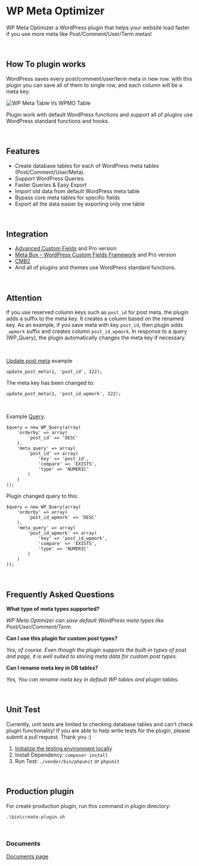 # WP Meta Optimizer

WP Meta Optimizer a WordPress plugin that helps your website load faster if you use more meta like Post/Comment/User/Term metas!

&nbsp;
## How To plugin works
WordPress saves every post/comment/user/term meta in new row. with this plugin you can save all of them to single row, and each column will be a meta key.

![WP Meta Table Vs WPMO Table](https://user-images.githubusercontent.com/7957513/188633375-1fe658fd-ab34-4052-a672-6b3e05980085.png "WP Meta Table Vs WPMO Table")

Plugin work with default WordPress functions and support all of plugins use WordPress standard functions and hooks.

&nbsp;
## Features
- Create database tables for each of WordPress meta tables (Post/Comment/User/Meta).
- Support WordPress Queries
- Faster Queries & Easy Export
- Import old data from default WordPress meta table
- Bypass core meta tables for specific fields
- Export all the data easier by exporting only one table

&nbsp;
## Integration
- [Advanced Custom Fields](https://wordpress.org/plugins/advanced-custom-fields/) and Pro version
- [Meta Box – WordPress Custom Fields Framework](https://wordpress.org/plugins/meta-box/) and Pro version
- [CMB2](https://wordpress.org/plugins/cmb2/)
- And all of plugins and themes use WordPress standard functions.

&nbsp;
## Attention
If you use reserved column keys such as `post_id` for post meta, the plugin adds a suffix to the meta key. It creates a column based on the renamed key. As an example, if you save meta with key `post_id`, then plugin adds `_wpmork` suffix and creates column `post_id_wpmork`. In response to a query (WP_Query), the plugin automatically changes the meta key if necessary.

&nbsp;

[Update post meta](https://developer.wordpress.org/reference/functions/update_post_meta/) example 
```
update_post_meta(1, 'post_id', 222);
```
The meta key has been changed to:
```
update_post_meta(1, 'post_id_wpmork', 222);
```

&nbsp;

Example [Query](https://developer.wordpress.org/reference/classes/wp_query/#custom-field-post-meta-parameters):
```
$query = new WP_Query(array(
    'orderby' => array(
        'post_id' => 'DESC'
    ),
    'meta_query' => array(
        'post_id' => array(
            'key' => 'post_id',
            'compare' => 'EXISTS',
            'type' => 'NUMERIC'
        )
    )
));
```
Plugin changed query to this:
```
$query = new WP_Query(array(
    'orderby' => array(
        'post_id_wpmork' => 'DESC'
    ),
    'meta_query' => array(
        'post_id_wpmork' => array(
            'key' => 'post_id_wpmork',
            'compare' => 'EXISTS',
            'type' => 'NUMERIC'
        )
    )
));
```

&nbsp;

## Frequently Asked Questions

**What type of meta types supported?**

*WP Meta Optimizer can save default WordPress meta types like Post/User/Comment/Term.*

**Can I use this plugin for custom post types?**

*Yes, of course. Even though the plugin supports the built-in types of post and page, it is well suited to storing meta data for custom post types.*

**Can I rename meta key in DB tables?**

*Yes, You can rename meta key in default WP tables and plugin tables.*

&nbsp;

## Unit Test
Currently, unit tests are limited to checking database tables and can't check plugin functionality! If you are able to help write tests for the plugin, please submit a pull request. Thank you :) 

1. [Initialize the testing environment locally](https://make.wordpress.org/cli/handbook/misc/plugin-unit-tests/#3-initialize-the-testing-environment-locally)
2. Install Dependency: `composer install`
3. Run Test: `./vendor/bin/phpunit` or `phpunit`

&nbsp;

## Production plugin
For create production plugin, run this command in plugin directory:

```.\bin\create-plugin.sh```

&nbsp;

### Documents
[Documents page](https://parsakafi.github.io/wp-meta-optimizer/)
